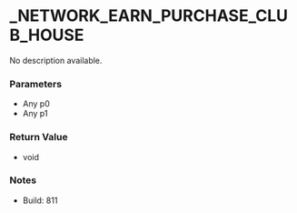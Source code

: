 # _NETWORK_EARN_PURCHASE_CLUB_HOUSE

No description available.

### Parameters
* Any p0
* Any p1

### Return Value
* void

### Notes
* Build: 811

